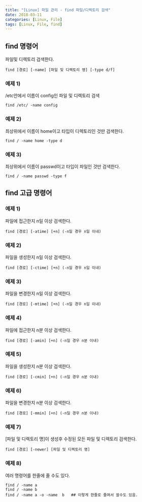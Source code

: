 ```yaml
---
title: "[Linux] 파일 관리 - find 파일/디렉토리 검색"
date: 2018-03-11
categories: [Linux, File]
tags: [Linux, File, find]
---
```


## find 명령어
파일및 디렉토리 검색한다.
```
find [경로] [-name] [파일 및 디렉토리 명] [-type d/f]
```

### 예제 1)
/etc안에서 이름이 config인 파일 및 디렉토리 검색
```
find /etc/ -name config
```

### 예제 2)
최상위에서 이름이 home이고 타입이 디렉토리인 것만 검색한다.
```
find / -name home -type d
```

### 예제 3)
최상위에서 이름이 passwd이고 타입이 파일인 것만 검색한다.
```
find / -name passwd -type f
```

## find 고급 명령어
### 예제 1)
파일에 접근한지 n일 이상 검색한다.
```
find [경로] [-atime] [+n] (-n일 경우 n일 이내)
```

### 예제 2)
파일을 생성한지 n일 이상 검색한다.
```
find [경로] [-ctime] [+n] (-n일 경우 n일 이내)
```

### 예제 3)
파일을 변경한지 n일 이상 검색한다.
```
find [경로] [-mtime] [+n] (-n일 경우 n일 이내)
```

### 예제 4)
파일에 접근한지 n분 이상 검색한다.
```
find [경로] [-amin] [+n] (-n일 경우 n분 이내)
```

### 예제 5)
파일을 생성한지 n분 이상 검색한다.
```
find [경로] [-cmin] [+n] (-n일 경우 n분 이내)
```

### 예제 6)
파일을 변경한지 n분 이상 검색한다.
```
find [경로] [-mmin] [+n] (-n일 경우 n분 이내)
```

### 예제 7)
[파일 및 디렉토리 명]이 생성후 수정된 모든 파일 및 디렉토리 검색한다.
```
find [경로] [-newer] [파일 및 디렉토리 명]
```

### 예제 8)
여러 명령어를 한줄에 줄 수도 있다.
```
find / -name a
find / -name b
find / -name a -o -name  b   ## 이렇게 한줄로 줄여서 쓸수도 있음.
```